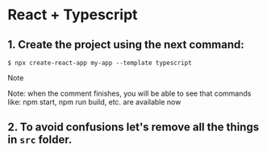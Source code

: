 # React + Typescript

## 1. Create the project using the next command:
```
$ npx create-react-app my-app --template typescript
```

> [!NOTE]
> Note: when the comment finishes, you will be able to see that commands like: npm start, npm run build, etc. are available now

## 2. To avoid confusions let's remove all the things in `src` folder.

